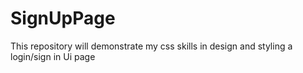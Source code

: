 # SignUpPage
This repository will demonstrate my css skills in design and styling a login/sign in Ui page

